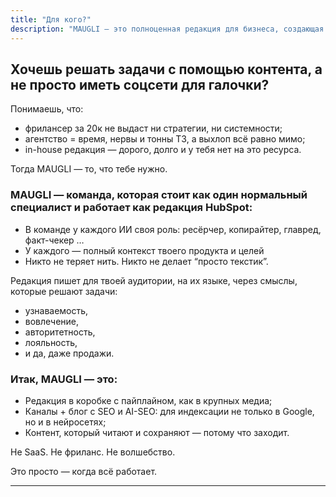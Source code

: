 ```yaml
---
title: "Для кого?"
description: "MAUGLI — это полноценная редакция для бизнеса, создающая стратегический контент с реальными результатами—работает как редакция HubSpot по цене одного специалиста, обеспечивая узнаваемость, вовлечение, авторитетность и продажи через контент, который действительно читают"
---
```



## **Хочешь решать задачи с помощью контента, а не просто иметь соцсети для галочки?**

Понимаешь, что:

- фрилансер за 20к не выдаст ни стратегии, ни системности;
- агентство = время, нервы и тонны ТЗ, а выхлоп всё равно мимо;
- in-house редакция — дорого, долго и у тебя нет на это ресурса.

Тогда MAUGLI — то, что тебе нужно.

### **MAUGLI —  команда, которая стоит как один нормальный специалист и** **работает как редакция HubSpot:**

- В команде у каждого ИИ своя роль: ресёрчер, копирайтер, главред, факт-чекер …
- У каждого — полный контекст твоего продукта и целей
- Никто не теряет нить. Никто не делает “просто текстик”.

Редакция пишет для твоей аудитории, на их языке, через смыслы, которые решают задачи:

- узнаваемость,
- вовлечение,
- авторитетность,
- лояльность,
- и да, даже продажи.

### **Итак, MAUGLI — это:**

- Редакция в коробке с пайплайном, как в крупных медиа;
- Каналы + блог с SEO и AI-SEO: для индексации не только в Google, но и в нейросетях;
- Контент, который читают и сохраняют — потому что заходит.

Не SaaS. Не фриланс. Не волшебство.

Это просто — когда всё работает.

---
